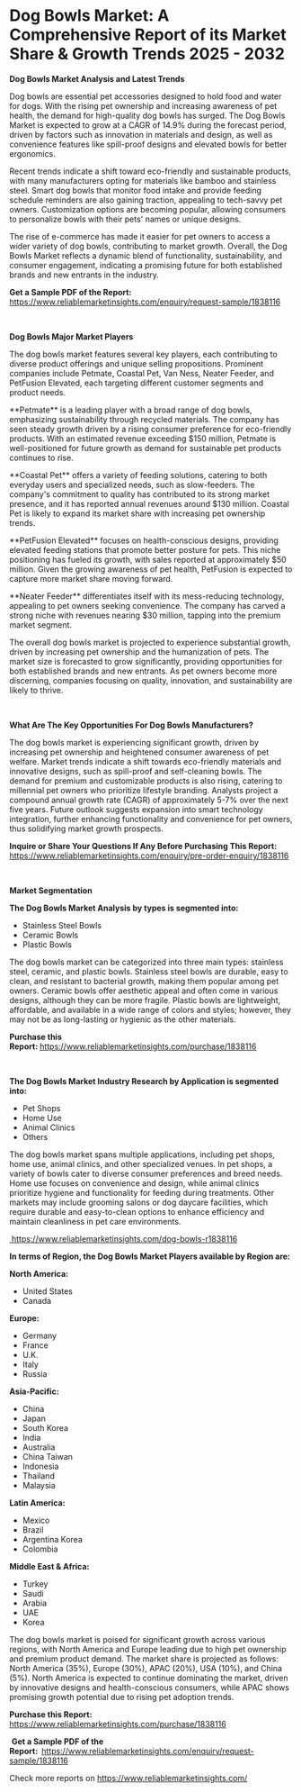 <p><h1>Dog Bowls Market: A Comprehensive Report of its Market Share & Growth Trends 2025 - 2032</h1></p><p><strong>Dog Bowls Market Analysis and Latest Trends</strong></p>
<p><p>Dog bowls are essential pet accessories designed to hold food and water for dogs. With the rising pet ownership and increasing awareness of pet health, the demand for high-quality dog bowls has surged. The Dog Bowls Market is expected to grow at a CAGR of 14.9% during the forecast period, driven by factors such as innovation in materials and design, as well as convenience features like spill-proof designs and elevated bowls for better ergonomics.</p><p>Recent trends indicate a shift toward eco-friendly and sustainable products, with many manufacturers opting for materials like bamboo and stainless steel. Smart dog bowls that monitor food intake and provide feeding schedule reminders are also gaining traction, appealing to tech-savvy pet owners. Customization options are becoming popular, allowing consumers to personalize bowls with their pets' names or unique designs.</p><p>The rise of e-commerce has made it easier for pet owners to access a wider variety of dog bowls, contributing to market growth. Overall, the Dog Bowls Market reflects a dynamic blend of functionality, sustainability, and consumer engagement, indicating a promising future for both established brands and new entrants in the industry.</p></p>
<p><strong>Get a Sample PDF of the Report:&nbsp;</strong> <a href="https://www.reliablemarketinsights.com/enquiry/request-sample/1838116?utm_campaign=3520&utm_medium=2&utm_source=Github&utm_content=ia&utm_term=04042025&utm_id=dog-bowls">https://www.reliablemarketinsights.com/enquiry/request-sample/1838116</a></p>
<p>&nbsp;</p>
<p><strong>Dog Bowls Major Market Players</strong></p>
<p><p>The dog bowls market features several key players, each contributing to diverse product offerings and unique selling propositions. Prominent companies include Petmate, Coastal Pet, Van Ness, Neater Feeder, and PetFusion Elevated, each targeting different customer segments and product needs.</p><p>**Petmate** is a leading player with a broad range of dog bowls, emphasizing sustainability through recycled materials. The company has seen steady growth driven by a rising consumer preference for eco-friendly products. With an estimated revenue exceeding $150 million, Petmate is well-positioned for future growth as demand for sustainable pet products continues to rise.</p><p>**Coastal Pet** offers a variety of feeding solutions, catering to both everyday users and specialized needs, such as slow-feeders. The company's commitment to quality has contributed to its strong market presence, and it has reported annual revenues around $130 million. Coastal Pet is likely to expand its market share with increasing pet ownership trends.</p><p>**PetFusion Elevated** focuses on health-conscious designs, providing elevated feeding stations that promote better posture for pets. This niche positioning has fueled its growth, with sales reported at approximately $50 million. Given the growing awareness of pet health, PetFusion is expected to capture more market share moving forward.</p><p>**Neater Feeder** differentiates itself with its mess-reducing technology, appealing to pet owners seeking convenience. The company has carved a strong niche with revenues nearing $30 million, tapping into the premium market segment.</p><p>The overall dog bowls market is projected to experience substantial growth, driven by increasing pet ownership and the humanization of pets. The market size is forecasted to grow significantly, providing opportunities for both established brands and new entrants. As pet owners become more discerning, companies focusing on quality, innovation, and sustainability are likely to thrive.</p></p>
<p>&nbsp;</p>
<p><strong>What Are The Key Opportunities For Dog Bowls Manufacturers?</strong></p>
<p><p>The dog bowls market is experiencing significant growth, driven by increasing pet ownership and heightened consumer awareness of pet welfare. Market trends indicate a shift towards eco-friendly materials and innovative designs, such as spill-proof and self-cleaning bowls. The demand for premium and customizable products is also rising, catering to millennial pet owners who prioritize lifestyle branding. Analysts project a compound annual growth rate (CAGR) of approximately 5-7% over the next five years. Future outlook suggests expansion into smart technology integration, further enhancing functionality and convenience for pet owners, thus solidifying market growth prospects.</p></p>
<p><strong>Inquire or Share Your Questions If Any Before Purchasing This Report:</strong> <a href="https://www.reliablemarketinsights.com/enquiry/pre-order-enquiry/1838116?utm_campaign=3520&utm_medium=2&utm_source=Github&utm_content=ia&utm_term=04042025&utm_id=dog-bowls">https://www.reliablemarketinsights.com/enquiry/pre-order-enquiry/1838116</a></p>
<p>&nbsp;</p>
<p><strong>Market Segmentation</strong></p>
<p><strong>The Dog Bowls Market Analysis by types is segmented into:</strong></p>
<p><ul><li>Stainless Steel Bowls</li><li>Ceramic Bowls</li><li>Plastic Bowls</li></ul></p>
<p><p>The dog bowls market can be categorized into three main types: stainless steel, ceramic, and plastic bowls. Stainless steel bowls are durable, easy to clean, and resistant to bacterial growth, making them popular among pet owners. Ceramic bowls offer aesthetic appeal and often come in various designs, although they can be more fragile. Plastic bowls are lightweight, affordable, and available in a wide range of colors and styles; however, they may not be as long-lasting or hygienic as the other materials.</p></p>
<p><strong>Purchase this Report:&nbsp;</strong><a href="https://www.reliablemarketinsights.com/purchase/1838116?utm_campaign=3520&utm_medium=2&utm_source=Github&utm_content=ia&utm_term=04042025&utm_id=dog-bowls">https://www.reliablemarketinsights.com/purchase/1838116</a></p>
<p>&nbsp;</p>
<p><strong>The Dog Bowls Market Industry Research by Application is segmented into:</strong></p>
<p><ul><li>Pet Shops</li><li>Home Use</li><li>Animal Clinics</li><li>Others</li></ul></p>
<p><p>The dog bowls market spans multiple applications, including pet shops, home use, animal clinics, and other specialized venues. In pet shops, a variety of bowls cater to diverse consumer preferences and breed needs. Home use focuses on convenience and design, while animal clinics prioritize hygiene and functionality for feeding during treatments. Other markets may include grooming salons or dog daycare facilities, which require durable and easy-to-clean options to enhance efficiency and maintain cleanliness in pet care environments.</p></p>
<p><a href="https://www.reliablemarketinsights.com/dog-bowls-r1838116?utm_campaign=3520&utm_medium=2&utm_source=Github&utm_content=ia&utm_term=04042025&utm_id=dog-bowls">&nbsp;https://www.reliablemarketinsights.com/dog-bowls-r1838116</a></p>
<p><strong>In terms of Region, the Dog Bowls Market Players available by Region are:</strong></p>
<p>
    <p> <strong> North America: </strong>
        <ul>
            <li>United States</li>
            <li>Canada</li>
        </ul>
        </p> 
    <p> <strong> Europe: </strong>
        <ul>
            <li>Germany</li>
            <li>France</li>
            <li>U.K.</li>
            <li>Italy</li>
            <li>Russia</li>
        </ul>
        </p> 
    <p> <strong> Asia-Pacific: </strong>
        <ul>
            <li>China</li>
            <li>Japan</li>
            <li>South Korea</li>
            <li>India</li>
            <li>Australia</li>
            <li>China Taiwan</li>
            <li>Indonesia</li>
            <li>Thailand</li>
            <li>Malaysia</li>
        </ul>
        </p> 
    <p> <strong> Latin America: </strong>
        <ul>
            <li>Mexico</li>
            <li>Brazil</li>
            <li>Argentina Korea</li>
            <li>Colombia</li>
        </ul>
        </p> 
    <p> <strong> Middle East & Africa: </strong>
        <ul>
            <li>Turkey</li>
            <li>Saudi</li>
            <li>Arabia</li>
            <li>UAE</li>
            <li>Korea</li>
        </ul>
    </p>
    </p>
<p><p>The dog bowls market is poised for significant growth across various regions, with North America and Europe leading due to high pet ownership and premium product demand. The market share is projected as follows: North America (35%), Europe (30%), APAC (20%), USA (10%), and China (5%). North America is expected to continue dominating the market, driven by innovative designs and health-conscious consumers, while APAC shows promising growth potential due to rising pet adoption trends.</p></p>
<p><strong>Purchase this Report: </strong><a href="https://www.reliablemarketinsights.com/purchase/1838116?utm_campaign=3520&utm_medium=2&utm_source=Github&utm_content=ia&utm_term=04042025&utm_id=dog-bowls">https://www.reliablemarketinsights.com/purchase/1838116</a></p>
<p>&nbsp;<strong>Get a Sample PDF of the Report:&nbsp;&nbsp;</strong><a href="https://www.reliablemarketinsights.com/enquiry/request-sample/1838116?utm_campaign=3520&utm_medium=2&utm_source=Github&utm_content=ia&utm_term=04042025&utm_id=dog-bowls">https://www.reliablemarketinsights.com/enquiry/request-sample/1838116</a></p>
<p><strong></strong></p>
<p>Check more reports on <a href="https://www.reliablemarketinsights.com/?utm_campaign=3520&utm_medium=2&utm_source=Github&utm_content=ia&utm_term=04042025&utm_id=dog-bowls">https://www.reliablemarketinsights.com/</a></p>